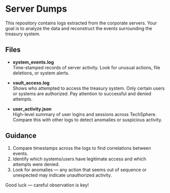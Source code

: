 #  Server Dumps

 This repository contains logs extracted from the corporate servers. Your goal is to analyze the data and reconstruct the events surrounding the treasury system.

## Files

- **system_events.log**  
  Time-stamped records of server activity. Look for unusual actions, file deletions, or system alerts.

- **vault_access.log**  
  Shows who attempted to access the treasury system. Only certain users or systems are authorized. Pay attention to successful and denied attempts.

- **user_activity.json**  
  High-level summary of user logins and sessions across TechSphere. Compare this with other logs to detect anomalies or suspicious activity.


## Guidance

1. Compare timestamps across the logs to find correlations between events.  
2. Identify which systems/users have legitimate access and which attempts were denied.  
3. Look for anomalies — any action that seems out of sequence or unexpected may indicate unauthorized activity.  

Good luck — careful observation is key!
